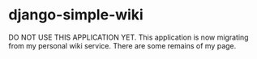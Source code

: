 # django-simple-wiki
DO NOT USE THIS APPLICATION YET. This application is now migrating from my personal wiki service. There are some remains of my page.